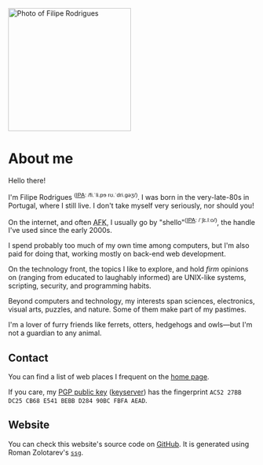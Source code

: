 <img src="/images/photo.jpeg" class="right photo" title="Filipe Rodrigues" alt="Photo of Filipe Rodrigues" />

# About me

Hello there!

I'm Filipe Rodrigues <sup class="ipa">([IPA][ipa]: /fi.ˈli.pɘ
rʊ.ˈdri.ɡəʒ/)</sup>. I was born in the very-late-80s in Portugal, where
I still live. I don't take myself very seriously, nor should you!

On the internet, and often <abbr title="Away From Keyboard">AFK</abbr>,
I usually go by "shello"<sup class="ipa">([IPA][ipa]: /ˈʃɛ.lːo/)</sup>,
the handle I've used since the early 2000s.

I spend probably too much of my own time among computers, but I'm also
paid for doing that, working mostly on back-end web development.

On the technology front, the topics I like to explore, and hold *firm*
opinions on (ranging from educated to laughably informed) are UNIX-like
systems, scripting, security, and programming habits.

Beyond computers and technology, my interests span sciences,
electronics, visual arts, puzzles, and nature. Some of them make part of
my pastimes.

I'm a lover of furry friends like ferrets, otters, hedgehogs and
owls&mdash;but I'm not a guardian to any animal.


## Contact

You can find a list of web places I frequent on the [home page](/).

If you care, my [PGP public key](/PGP_PubKey-Filipe_Rodrigues.asc)
([keyserver](http://pool.sks-keyservers.net:11371/pks/lookup?op=get&search=0xD28490BCFBFAAEAD))
has the fingerprint `AC52 27BB DC25 CB68 E541 BEBB D284 90BC FBFA AEAD`.


## Website

You can check this website's source code on [GitHub][fili.pe_source]. It
is generated using Roman Zolotarev's [`ssg`][ssg].


[ipa]: https://en.wikipedia.org/wiki/International_Phonetic_Alphabet "International Phonetic Alphabet"
[ssg]: https://www.romanzolotarev.com/ssg.html "ssg, a static site generator written in shell"
[fili.pe_source]: https://github.com/shello/fili.pe "GitHub page for fili.pe"


<style>
  .photo {
    width: 250px;
    height: 250px;
  }
  .ipa {
    font-family: sans-serif;
    font-variant-ligatures: none;
  }
</style>

